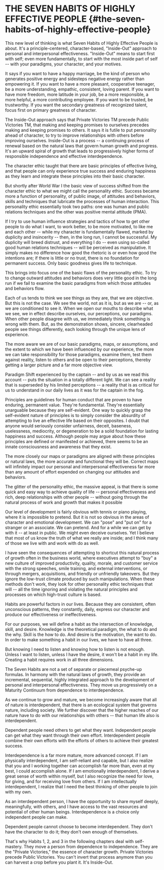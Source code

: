 # THE SEVEN HABITS OF HIGHLY EFFECTIVE PEOPLE {#the-seven-habits-of-highly-effective-people}

This new level of thinking is what Seven Habits of Highly Effective People is about. It&#039;s a principle-centered, character-based, &quot;Inside-Out&quot; approach to personal and interpersonal effectiveness. &quot;Inside-Out&quot; means to start first with self; even more fundamentally, to start with the most inside part of self -- with your paradigms, your character, and your motives.

It says if you want to have a happy marriage, be the kind of person who generates positive energy and sidesteps negative energy rather than empowering it. If you want to have a more pleasant, cooperative teenager, be a more understanding, empathic, consistent, loving parent. If you want to have more freedom, more latitude in your job, be a more responsible, a more helpful, a more contributing employee. If you want to be trusted, be trustworthy. If you want the secondary greatness of recognized talent, focus first on primary greatness of character.

The Inside-Out approach says that Private Victories TM precede Public Victories TM, that making and keeping promises to ourselves precedes making and keeping promises to others. It says it is futile to put personality ahead of character, to try to improve relationships with others before improving ourselves. Inside-Out is a process -- a continuing process of renewal based on the natural laws that govern human growth and progress. It&#039;s an upward spiral of growth that leads to progressively higher forms of responsible independence and effective interdependence.

The character ethic taught that there are basic principles of effective living, and that people can only experience true success and enduring happiness as they learn and integrate these principles into their basic character.

But shortly after World War I the basic view of success shifted from the character ethic to what we might call the personality ethic. Success became more a function of personality, of public image, of attitudes and behaviors, skills and techniques that lubricate the processes of human interaction. This personality ethic essentially took two paths: one was human and public relations techniques and the other was positive mental attitude (PMA).

If I try to use human influence strategies and tactics of how to get other people to do what I want, to work better, to be more motivated, to like me and each other -- while my character is fundamentally flawed, marked by duplicity and insincerity -- then, in the long run, I cannot be successful. My duplicity will breed distrust, and everything I do -- even using so-called good human relations techniques -- will be perceived as manipulative. It simply makes no difference how good the rhetoric is or even how good the intentions are; if there is little or no trust, there is no foundation for permanent success. Only basic goodness gives life to technique.

This brings into focus one of the basic flaws of the personality ethic. To try to change outward attitudes and behaviors does very little good in the long run if we fail to examine the basic paradigms from which those attitudes and behaviors flow.

Each of us tends to think we see things as they are, that we are objective. But this is not the case. We see the world, not as it is, but as we are -- or, as we are conditioned to see it. When we open our mouths to describe what we see, we in effect describe ourselves, our perceptions, our paradigms. When other people disagree with us, we immediately think something is wrong with them. But, as the demonstration shows, sincere, clearheaded people see things differently, each looking through the unique lens of experience.

The more aware we are of our basic paradigms, maps, or assumptions, and the extent to which we have been influenced by our experience, the more we can take responsibility for those paradigms, examine them, test them against reality, listen to others and be open to their perceptions, thereby getting a larger picture and a far more objective view.

Paradigm Shift experienced by the captain -- and by us as we read this account -- puts the situation in a totally different light. We can see a reality that is superseded by his limited perceptions -- a reality that is as critical for us to understand in our daily lives as it was for the captain in the fog.

Principles are guidelines for human conduct that are proven to have enduring, permanent value. They&#039;re fundamental. They&#039;re essentially unarguable because they are self-evident. One way to quickly grasp the self-evident nature of principles is to simply consider the absurdity of attempting to live an effective life based on their opposites. I doubt that anyone would seriously consider unfairness, deceit, baseness, uselessness, mediocrity, or degeneration to be a solid foundation for lasting happiness and success. Although people may argue about how these principles are defined or manifested or achieved, there seems to be an innate consciousness and awareness that they exist.

The more closely our maps or paradigms are aligned with these principles or natural laws, the more accurate and functional they will be. Correct maps will infinitely impact our personal and interpersonal effectiveness far more than any amount of effort expended on changing our attitudes and behaviors.

The glitter of the personality ethic, the massive appeal, is that there is some quick and easy way to achieve quality of life -- personal effectiveness and rich, deep relationships with other people -- without going through the natural process of work and growth that makes it possible

Our level of development is fairly obvious with tennis or piano playing, where it is impossible to pretend. But it is not so obvious in the areas of character and emotional development. We can &quot;pose&quot; and &quot;put on&quot; for a stranger or an associate. We can pretend. And for a while we can get by with it -- at least in public. We might even deceive ourselves. Yet I believe that most of us know the truth of what we really are inside; and I think many of those we live with and work with do as well.

I have seen the consequences of attempting to shortcut this natural process of growth often in the business world, where executives attempt to &quot;buy&quot; a new culture of improved productivity, quality, morale, and customer service with the strong speeches, smile training, and external interventions, or through mergers, acquisitions, and friendly or unfriendly takeovers. But they ignore the low-trust climate produced by such manipulations. When these methods don&#039;t work, they look for other personality ethic techniques that will -- all the time ignoring and violating the natural principles and processes on which high-trust culture is based.

Habits are powerful factors in our lives. Because they are consistent, often unconscious patterns, they constantly, daily, express our character and produce our effectiveness or ineffectiveness.

For our purposes, we will define a habit as the intersection of knowledge, skill, and desire. Knowledge is the theoretical paradigm, the what to do and the why. Skill is the how to do. And desire is the motivation, the want to do. In order to make something a habit in our lives, we have to have all three.

But knowing I need to listen and knowing how to listen is not enough. Unless I want to listen, unless I have the desire, it won&#039;t be a habit in my life. Creating a habit requires work in all three dimensions.

The Seven Habits are not a set of separate or piecemeal psyche-up formulas. In harmony with the natural laws of growth, they provide an incremental, sequential, highly integrated approach to the development of personal and interpersonal effectiveness. They move us progressively on a Maturity Continuum from dependence to interdependence.

As we continue to grow and mature, we become increasingly aware that all of nature is interdependent, that there is an ecological system that governs nature, including society. We further discover that the higher reaches of our nature have to do with our relationships with others -- that human life also is interdependent.

Dependent people need others to get what they want. Independent people can get what they want through their own effort. Interdependent people combine their own efforts with the efforts of others to achieve their greatest success.

Interdependence is a far more mature, more advanced concept. If I am physically interdependent, I am self-reliant and capable, but I also realize that you and I working together can accomplish far more than, even at my best, I could accomplish alone. If I am emotionally interdependent, I derive a great sense of worth within myself, but I also recognize the need for love, for giving, and for receiving love from others. If I am intellectually interdependent, I realize that I need the best thinking of other people to join with my own.

As an interdependent person, I have the opportunity to share myself deeply, meaningfully, with others, and I have access to the vast resources and potential of other human beings. Interdependence is a choice only independent people can make.

Dependent people cannot choose to become interdependent. They don&#039;t have the character to do it; they don&#039;t own enough of themselves.

That&#039;s why Habits 1, 2, and 3 in the following chapters deal with self-mastery. They move a person from dependence to independence. They are the &quot;Private Victories,&quot; the essence of character growth. Private Victories precede Public Victories. You can&#039;t invert that process anymore than you can harvest a crop before you plant it. It&#039;s Inside-Out.